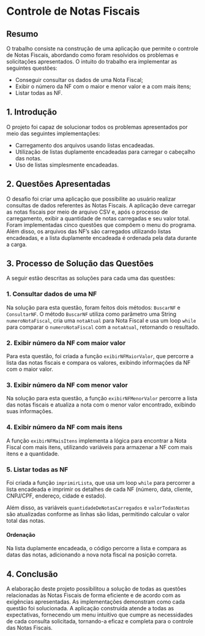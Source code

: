# Controle de Notas Fiscais

## Resumo
O trabalho consiste na construção de uma aplicação que permite o controle de Notas Fiscais, abordando como foram resolvidos os problemas e solicitações apresentados. O intuito do trabalho era implementar as seguintes questões:
- Conseguir consultar os dados de uma Nota Fiscal;
- Exibir o número da NF com o maior e menor valor e a com mais itens;
- Listar todas as NF.

## 1. Introdução
O projeto foi capaz de solucionar todos os problemas apresentados por meio das seguintes implementações:
- Carregamento dos arquivos usando listas encadeadas.
- Utilização de listas duplamente encadeadas para carregar o cabeçalho das notas.
- Uso de listas simplesmente encadeadas.

## 2. Questões Apresentadas
O desafio foi criar uma aplicação que possibilite ao usuário realizar consultas de dados referentes às Notas Fiscais. A aplicação deve carregar as notas fiscais por meio de arquivo CSV e, após o processo de carregamento, exibir a quantidade de notas carregadas e seu valor total. Foram implementadas cinco questões que compõem o menu do programa. Além disso, os arquivos das NF’s são carregados utilizando listas encadeadas, e a lista duplamente encadeada é ordenada pela data durante a carga.

## 3. Processo de Solução das Questões
A seguir estão descritas as soluções para cada uma das questões:

### 1. Consultar dados de uma NF
Na solução para esta questão, foram feitos dois métodos: `BuscarNF` e `ConsultarNF`. O método `BuscarNF` utiliza como parâmetro uma String `numeroNotaFiscal`, cria uma `notaAtual` para Nota Fiscal e usa um loop `while` para comparar o `numeroNotaFiscal` com a `notaAtual`, retornando o resultado.

### 2. Exibir número da NF com maior valor
Para esta questão, foi criada a função `exibirNFMaiorValor`, que percorre a lista das notas fiscais e compara os valores, exibindo informações da NF com o maior valor.

### 3. Exibir número da NF com menor valor
Na solução para esta questão, a função `exibirNFMenorValor` percorre a lista das notas fiscais e atualiza a nota com o menor valor encontrado, exibindo suas informações.

### 4. Exibir número da NF com mais itens
A função `exibirNFMaisItens` implementa a lógica para encontrar a Nota Fiscal com mais itens, utilizando variáveis para armazenar a NF com mais itens e a quantidade.

### 5. Listar todas as NF
Foi criada a função `imprimirLista`, que usa um loop `while` para percorrer a lista encadeada e imprimir os detalhes de cada NF (número, data, cliente, CNPJ/CPF, endereço, cidade e estado).

Além disso, as variáveis `quantidadeDeNotasCarregados` e `valorTodasNotas` são atualizadas conforme as linhas são lidas, permitindo calcular o valor total das notas.

#### Ordenação
Na lista duplamente encadeada, o código percorre a lista e compara as datas das notas, adicionando a nova nota fiscal na posição correta.

## 4. Conclusão
A elaboração deste projeto possibilitou a solução de todas as questões relacionadas às Notas Fiscais de forma eficiente e de acordo com as exigências apresentadas. As implementações demonstram como cada questão foi solucionada. A aplicação construída atende a todas as expectativas, fornecendo um menu intuitivo que cumpre as necessidades de cada consulta solicitada, tornando-a eficaz e completa para o controle das Notas Fiscais.
